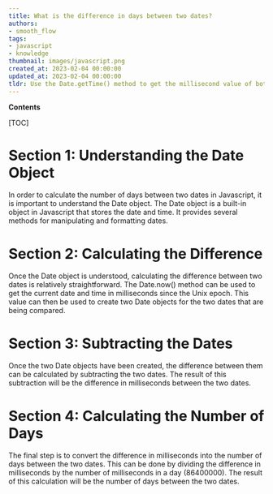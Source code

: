 ```yaml
---
title: What is the difference in days between two dates?
authors:
- smooth_flow
tags:
- javascript
- knowledge
thumbnail: images/javascript.png
created_at: 2023-02-04 00:00:00
updated_at: 2023-02-04 00:00:00
tldr: Use the Date.getTime() method to get the millisecond value of both dates, then subtract the smaller from the larger and divide by 86400000 (the number of milliseconds in one day) to calculate the number of days between the two dates.
---
```


**Contents**

[TOC]

# Section 1: Understanding the Date Object

In order to calculate the number of days between two dates in Javascript, it is important to understand the Date object. The Date object is a built-in object in Javascript that stores the date and time. It provides several methods for manipulating and formatting dates. 

# Section 2: Calculating the Difference

Once the Date object is understood, calculating the difference between two dates is relatively straightforward. The Date.now() method can be used to get the current date and time in milliseconds since the Unix epoch. This value can then be used to create two Date objects for the two dates that are being compared. 

# Section 3: Subtracting the Dates

Once the two Date objects have been created, the difference between them can be calculated by subtracting the two dates. The result of this subtraction will be the difference in milliseconds between the two dates. 

# Section 4: Calculating the Number of Days

The final step is to convert the difference in milliseconds into the number of days between the two dates. This can be done by dividing the difference in milliseconds by the number of milliseconds in a day (86400000). The result of this calculation will be the number of days between the two dates.
